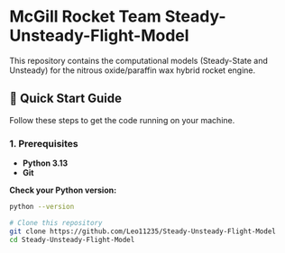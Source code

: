 # McGill Rocket Team Steady-Unsteady-Flight-Model

This repository contains the computational models (Steady-State and Unsteady) for the nitrous oxide/paraffin wax hybrid rocket engine.

## 🚀 Quick Start Guide

Follow these steps to get the code running on your machine.

### 1. Prerequisites

*   **Python 3.13**
*   **Git**

**Check your Python version:**
```bash
python --version

# Clone this repository
git clone https://github.com/Leo11235/Steady-Unsteady-Flight-Model
cd Steady-Unsteady-Flight-Model
